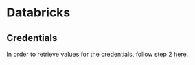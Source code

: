 # Databricks
## Credentials
In order to retrieve values for the credentials, follow step 2 [here](https://docs.microsoft.com/en-us/azure/databricks/dev-tools/databricks-connect).